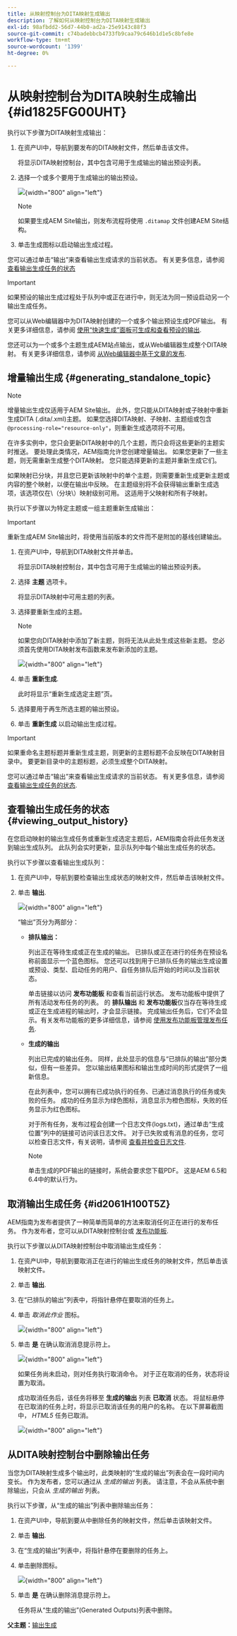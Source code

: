 ```yaml
---
title: 从映射控制台为DITA映射生成输出
description: 了解如何从映射控制台为DITA映射生成输出
exl-id: 98afbdd2-56d7-44b0-ad2a-25e9143c88f3
source-git-commit: c74badebbcb4733fb9caa79c646b1d1e5c8bfe8e
workflow-type: tm+mt
source-wordcount: '1399'
ht-degree: 0%

---
```


# 从映射控制台为DITA映射生成输出 {#id1825FG00UHT}

执行以下步骤为DITA映射生成输出：

1. 在资产UI中，导航到要发布的DITA映射文件，然后单击该文件。

   将显示DITA映射控制台，其中包含可用于生成输出的输出预设列表。

1. 选择一个或多个要用于生成输出的输出预设。

   ![](images/generate-multiple-outputs-uuid.png){width="800" align="left"}

   >[!NOTE]
   >
   > 如果要生成AEM Site输出，则发布流程将使用 `.ditamap` 文件创建AEM Site结构。

1. 单击生成图标以启动输出生成过程。


您可以通过单击“输出”来查看输出生成请求的当前状态。 有关更多信息，请参阅 [查看输出生成任务的状态](#viewing_output_history)

>[!IMPORTANT]
>
> 如果预设的输出生成过程处于队列中或正在进行中，则无法为同一预设启动另一个输出生成任务。

您可以从Web编辑器中为DITA映射创建的一个或多个输出预设生成PDF输出。 有关更多详细信息，请参阅 [使用“快速生成”面板可生成和查看预设的输出](web-editor-quick-generate-panel.md#).

您还可以为一个或多个主题生成AEM站点输出，或从Web编辑器生成整个DITA映射。 有关更多详细信息，请参阅 [从Web编辑器中基于文章的发布](web-editor-article-publishing.md#id218CK0U019I).

## 增量输出生成 {#generating_standalone_topic}

>[!NOTE]
>
> 增量输出生成仅适用于AEM Site输出。 此外，您只能从DITA映射或子映射中重新生成DITA \(.dita/.xml\)主题。 如果您选择DITA映射、子映射、主题组或包含 `@processing-role="resource-only"`，则重新生成选项将不可用。

在许多实例中，您只会更新DITA映射中的几个主题，而只会将这些更新的主题实时推送。 要处理此类情况，AEM指南允许您创建增量输出。 如果您更新了一些主题，则无需重新生成整个DITA映射。 您只能选择更新的主题并重新生成它们。

如果映射已分块，并且您已更新该映射中的单个主题，则需要重新生成更新主题或内容的整个映射，以便在输出中反映。 在主题级别将不会获得输出重新生成选项，该选项仅在\（分块\）映射级别可用。 这适用于父映射和所有子映射。

执行以下步骤以为特定主题或一组主题重新生成输出：

>[!IMPORTANT]
>
> 重新生成AEM Site输出时，将使用当前版本的文件而不是附加的基线创建输出。

1. 在资产UI中，导航到DITA映射文件并单击。

   将显示DITA映射控制台，其中包含可用于生成输出的输出预设列表。

1. 选择 **主题** 选项卡。

   将显示DITA映射中可用主题的列表。

1. 选择要重新生成的主题。

   >[!NOTE]
   >
   > 如果您向DITA映射中添加了新主题，则将无法从此处生成这些新主题。 您必须首先使用DITA映射发布函数来发布新添加的主题。

   ![](images/regenerate-topics.png){width="800" align="left"}

1. 单击 **重新生成**.

   此时将显示“重新生成选定主题”页。

1. 选择要用于再生所选主题的输出预设。

1. 单击 **重新生成** 以启动输出生成过程。


>[!IMPORTANT]
>
> 如果重命名主题标题并重新生成主题，则更新的主题标题不会反映在DITA映射目录中。 要更新目录中的主题标题，必须生成整个DITA映射。

您可以通过单击“输出”来查看输出生成请求的当前状态。 有关更多信息，请参阅 [查看输出生成任务的状态](#viewing_output_history).

## 查看输出生成任务的状态 {#viewing_output_history}

在您启动映射的输出生成任务或重新生成选定主题后，AEM指南会将此任务发送到输出生成队列。 此队列会实时更新，显示队列中每个输出生成任务的状态。

执行以下步骤以查看输出生成队列：

1. 在资产UI中，导航到要检查输出生成状态的映射文件，然后单击该映射文件。

1. 单击 **输出**.

   ![](images/output-queued.png){width="800" align="left"}

   “输出”页分为两部分：

   - **排队输出：**

      列出正在等待生成或正在生成的输出。 已排队或正在进行的任务在预设名称前面显示一个蓝色图标。 您还可以找到用于已排队任务的输出生成设置或预设、类型、启动任务的用户、自任务排队后开始的时间以及当前状态。

      单击链接以访问 **发布功能板** 和查看当前运行状态。 发布功能板中提供了所有活动发布任务的列表。 的 **排队输出** 和 **发布功能板**&#x200B;仅当存在等待生成或正在生成进程的输出时，才会显示链接。 完成输出任务后，它们不会显示。有关发布功能板的更多详细信息，请参阅 [使用发布功能板管理发布任务](generate-output-publish-dashboard.md#).

   - **生成的输出**

      列出已完成的输出任务。 同样，此处显示的信息与“已排队的输出”部分类似，但有一些差异。 您以输出结果图标和输出生成时间的形式提供了一组新信息。

      在此列表中，您可以拥有已成功执行的任务、已通过消息执行的任务或失败的任务。 成功的任务显示为绿色图标，消息显示为橙色图标，失败的任务显示为红色图标。

      对于所有任务，发布过程会创建一个日志文件\(logs.txt\)，通过单击“生成位置”列中的链接可访问该日志文件。 对于已失败或有消息的任务，您可以检查日志文件，有关说明，请参阅 [查看并检查日志文件](generate-output-basic-troubleshooting.md#id1822G0P0CHS).

      >[!NOTE]
      >
      > 单击生成的PDF输出的链接时，系统会要求您下载PDF。 这是AEM 6.5和6.4中的默认行为。


## 取消输出生成任务 {#id2061H100T5Z}

AEM指南为发布者提供了一种简单而简单的方法来取消任何正在进行的发布任务。 作为发布者，您可以从DITA映射控制台或 [发布功能板](generate-output-publish-dashboard.md#).

执行以下步骤以从DITA映射控制台中取消输出生成任务：

1. 在资产UI中，导航到要取消正在进行的输出生成任务的映射文件，然后单击该映射文件。

1. 单击 **输出**.

1. 在“已排队的输出”列表中，将指针悬停在要取消的任务上。

1. 单击 *取消此作业* 图标。

   ![](images/cancel-publish-task-map-console.png){width="800" align="left"}

1. 单击 **是** 在确认取消消息提示符上。

   ![](images/confirm-cancel-output-map-condole.png){width="800" align="left"}

   如果任务尚未启动，则对任务执行取消命令。 对于正在取消的任务，状态将设置为取消。

   成功取消任务后，该任务将移至 **生成的输出** 列表 **已取消** 状态。 将鼠标悬停在已取消的任务上时，将显示已取消该任务的用户的名称。 在以下屏幕截图中， *HTML5* 任务已取消。

   ![](images/cancelled-output-task.png){width="800" align="left"}


## 从DITA映射控制台中删除输出任务

当您为DITA映射生成多个输出时，此类映射的“生成的输出”列表会在一段时间内变长。 作为发布者，您可以通过从 *生成的输出* 列表。 请注意，不会从系统中删除输出，只会从 *生成的输出* 列表。

执行以下步骤，从“生成的输出”列表中删除输出任务：

1. 在资产UI中，导航到要从中删除任务的映射文件，然后单击该映射文件。

1. 单击 **输出**.

1. 在“生成的输出”列表中，将指针悬停在要删除的任务上。

1. 单击删除图标。

   ![](images/delete-output-task.png){width="800" align="left"}

1. 单击 **是** 在确认删除消息提示符上。

   任务将从“生成的输出”(Generated Outputs)列表中删除。


**父主题：**[&#x200B;输出生成](generate-output.md)
